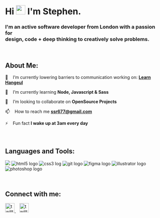 <!-- <div align="left">
  <img src="https://github.com/ONESSR/ONESSR/blob/main/SSR677_ProfileImage.png?raw=true" align="center" style="width: 148px" />
</div> -->

<h1 align="left">Hi <img src="https://raw.githubusercontent.com/MartinHeinz/MartinHeinz/master/wave.gif" width="30px"> I'm Stephen.</h1>
<h3 align="left">I'm an active software developer from London with a passion for<br> design, code + deep thinking to creatively solve problems.</h3>
<br>

## About Me:

🔭&nbsp; &nbsp; I’m currently lowering barriers to communication working on: **[Learn Hangeul](https://onessr.github.io/Learn-Hangeul/)**

🌱&nbsp; &nbsp; I’m currently learning **Node, Javascript & Sass**

👯&nbsp; &nbsp; I’m looking to collaborate on **OpenSource Projects**

📫&nbsp; &nbsp; How to reach me **ssr677@gmail.com**

⚡&nbsp; &nbsp; Fun fact **I wake up at 3am every day**
<br>
<br>
<br>

## Languages and Tools:

<p align="left"> 
  <img src="https://img.icons8.com/color/48/000000/javascript.png"/> 
  <img src="https://img.icons8.com/color/48/000000/html-5.png" alt="html5 logo"/> 
  <img src="https://img.icons8.com/color/48/000000/css3.png" alt="css3 log"o/> 
  <img src="https://img.icons8.com/color/48/000000/git.png" alt="git logo"/>
  <img src="https://img.icons8.com/color/46/figma--v1.pngg"alt="figma logo"/>
  <img src="https://img.icons8.com/color/48/adobe-illustrator--v1.png" alt="illustrator logo"/>
  <img src="https://img.icons8.com/color/48/adobe-photoshop--v1.png" alt="photoshop logo"/>
</p>
<br/>

## Connect with me:

<p align="left">
  <a href = "https://github.com/ONESSR">
    <img src="https://img.shields.io/badge/github-%2324292e.svg?&style=for-the-badge&logo=github&logoColor=white" alt="twitter" height="30"/>
  </a>
  &nbsp;&nbsp;
  <a href = "https://twitter.com/@iamssrobinson">
    <img src="https://img.shields.io/badge/twitter-%2300acee.svg?&style=for-the-badge&logo=twitter&logoColor=white" alt="twitter" height="30"/>
  </a>
</p>
